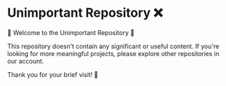 # Unimportant Repository ❌

👋 Welcome to the Unimportant Repository 👋

This repository doesn't contain any significant or useful content. If you're looking for more meaningful projects, please explore other repositories in our account.

Thank you for your brief visit! 🙌
